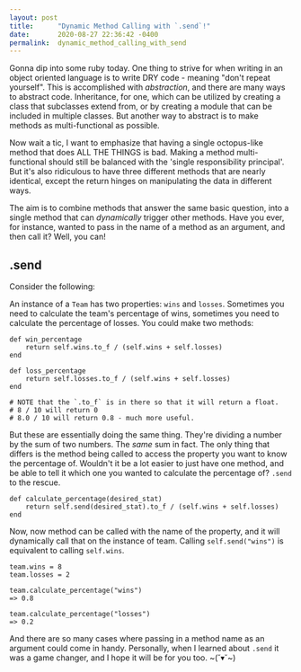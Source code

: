 ```yaml
---
layout: post
title:      "Dynamic Method Calling with `.send`!"
date:       2020-08-27 22:36:42 -0400
permalink:  dynamic_method_calling_with_send
---
```



Gonna dip into some ruby today. One thing to strive for when writing in an object oriented language is to write DRY code - meaning "don't repeat yourself". This is accomplished with *abstraction*, and there are many ways to abstract code. Inheritance, for one, which can be utilized by creating a class that subclasses extend from, or by creating a module that can be included in multiple classes. But another way to abstract is to make methods as multi-functional as possible. 

Now wait a tic, I want to emphasize that having a single octopus-like method that does ALL THE THINGS is bad. Making a method multi-functional should still be balanced with the 'single responsibility principal'. But it's also ridiculous to have three different methods that are nearly identical, except the return hinges on manipulating the data in different ways.

The aim is to combine methods that answer the same basic question, into a single method that can *dynamically* trigger other methods. Have you ever, for instance, wanted to pass in the name of a method as an argument, and then call it? Well, you can!

## .send

Consider the following:

An instance of a `Team` has two properties: `wins` and `losses`. Sometimes you need to calculate the team's percentage of wins, sometimes you need to calculate the percentage of losses. You could make two methods:

```
def win_percentage
    return self.wins.to_f / (self.wins + self.losses)
end

def loss_percentage
    return self.losses.to_f / (self.wins + self.losses)
end

# NOTE that the `.to_f` is in there so that it will return a float. 
# 8 / 10 will return 0 
# 8.0 / 10 will return 0.8 - much more useful.
```

But these are essentially doing the same thing. They're dividing a number by the sum of two numbers. The *same* sum in fact. The only thing that differs is the method being called to access the property you want to know the percentage of. Wouldn't it be a lot easier to just have one method, and be able to tell it which one you wanted to calculate the percentage of? `.send` to the rescue.

```
def calculate_percentage(desired_stat)
    return self.send(desired_stat).to_f / (self.wins + self.losses)
end
```

Now, now method can be called with the name of the property, and it will dynamically call that on the instance of team. Calling `self.send("wins")` is equivalent to calling `self.wins`.

```
team.wins = 8
team.losses = 2

team.calculate_percentage("wins")
=> 0.8

team.calculate_percentage("losses")
=> 0.2
```

And there are so many cases where passing in a method name as an argument could come in handy. Personally, when I learned about `.send` it was a game changer, and I hope it will be for you too. ~(˘▾˘~)

